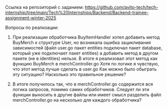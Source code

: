 Ссылка на репозиторий с заданием: https://github.com/avito-tech/tech-internship/tree/main/Tech%20Internships/Backend/Backend-trainee-assignment-winter-2025


Вопросы по реализации:
1) При реализации обработчика BuyItemHandler хотел добавить метод BuyMerch 
к структуре User, но возникала ошибка зацикливания зависимостей
(файл user.go пакет entities подключал пакет database, который уже подключает пакет entities)
а добавить метод в другом пакете (не в identities) нельзя.
В итоге я реализовал этот метод как функцию BuyMerch в merchController.go
Хотя по логике я чувствую, что этот метод лучше сделать в user.go
Как можно было обыграть эту ситуацию? Насколько это правильное решение?

2) В итоге получилось так, что в merchController.go содержится вся логика запросов,
 помимо самих обработчиков. Следует ли эти функции выносить в другие файлы или 
 имеет смысл разделить файл merchController.go на несколько для каждого обработчика? 
